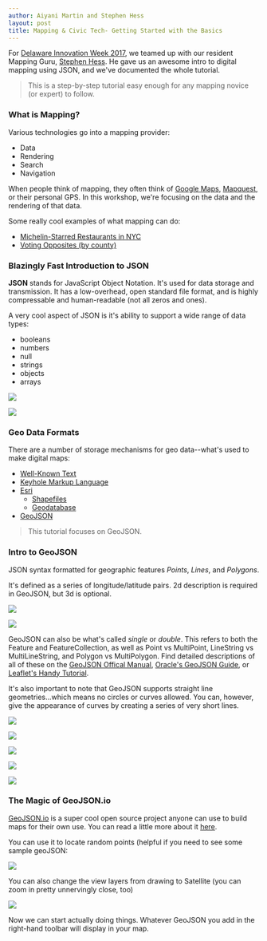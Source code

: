 ```yaml
---
author: Aiyani Martin and Stephen Hess
layout: post
title: Mapping & Civic Tech- Getting Started with the Basics
---
```


For [Delaware Innovation Week 2017](http://2017.delawareinnovationweek.com/), we teamed up with our resident Mapping Guru, [Stephen Hess](https://github.com/trescube). He gave us an awesome intro to digital mapping using JSON, and we've documented the whole tutorial. 

>This is a step-by-step tutorial easy enough for any mapping novice (or expert) to follow.

### What is Mapping?

Various technologies go into a mapping provider:

* Data
* Rendering
* Search
* Navigation

When people think of mapping, they often think of [Google Maps](https://www.google.com/maps), [Mapquest](https://www.mapquest.com/), or their personal GPS. In this workshop, we're focusing on the data and the rendering of that data. 

Some really cool examples of what mapping can do: 

* [Michelin-Starred Restaurants in NYC](https://ny.eater.com/maps/michelin-new-york-restaurants-2017)
* [Voting Opposites (by county)](https://www.washingtonpost.com/news/the-fix/wp/2016/11/15/bringing-america-together-find-the-closest-place-that-voted-the-opposite-of-where-you-live/?utm_term=.e2feaf251eba)

### Blazingly Fast Introduction to JSON

**JSON** stands for JavaScript Object Notation.  It's used for data storage and transmission. It has a low-overhead, open standard file format, and is highly compressable and human-readable (not all zeros and ones). 

A very cool aspect of JSON is it's ability to support a wide range of data types:

* booleans
* numbers
* null
* strings
* objects
* arrays


![](https://github.com/OpenDataDE/blog/tree/gh-pages/images/MappingBlog/mappingExampleJSON.png)

![](https://github.com/OpenDataDE/blog/tree/gh-pages/images/MappingBlog/mappingExampleJSON2.png)

### Geo Data Formats 

There are a number of storage mechanisms for geo data--what's used to make digital maps:

* [Well-Known Text](https://en.wikipedia.org/wiki/Well-known_text)
* [Keyhole Markup Language](https://en.wikipedia.org/wiki/Keyhole_Markup_Language)
* [Esri](https://en.wikipedia.org/wiki/Esri)
    * [Shapefiles](https://en.wikipedia.org/wiki/Shapefile)
    * [Geodatabase](https://en.wikipedia.org/wiki/ArcGIS#Geodatabase)
* [GeoJSON](http://geojson.org/)

>This tutorial focuses on GeoJSON.

### Intro to GeoJSON

JSON syntax formatted for geographic features _Points_, _Lines_, and _Polygons_. 

It's defined as a series of longitude/latitude pairs. 2d description is required in GeoJSON, but 3d is optional. 

![](https://github.com/OpenDataDE/blog/tree/gh-pages/images/MappingBlog/mappingGeoJSON.png)

![](https://github.com/OpenDataDE/blog/tree/gh-pages/images/MappingBlog/mappingGeoJSON3D.png)

GeoJSON can also be what's called _single_ or _double_. This refers to both the Feature and FeatureCollection, as well as Point vs MultiPoint, LineString vs MultiLineString, and Polygon vs MultiPolygon. Find detailed descriptions of all of these on the [GeoJSON Offical Manual](https://tools.ietf.org/html/rfc7946), [Oracle's GeoJSON Guide](https://docs.oracle.com/database/122/ADJSN/using-GeoJSON-geographic-data.htm#ADJSN-GUID-2AD827B4-871E-4652-87F3-AC33FE7839AE), or [Leaflet's Handy Tutorial](http://leafletjs.com/examples/geojson/).

It's also important to note that GeoJSON supports straight line geometries...which means no circles or curves allowed. You can, however, give the appearance of curves by creating a series of very short lines. 

![](https://github.com/OpenDataDE/blog/tree/gh-pages/images/MappingBlog/mappingGeoJSONLineString.png)

![](https://github.com/OpenDataDE/blog/tree/gh-pages/images/MappingBlog/mappingGeoJSONPolygon.png)

![](https://github.com/OpenDataDE/blog/tree/gh-pages/images/MappingBlog/mappingGeoJSONPolygonWithHoles.png)

![](https://github.com/OpenDataDE/blog/tree/gh-pages/images/MappingBlog/mappingGeoJSONMultiLineString.png)

![](https://github.com/OpenDataDE/blog/tree/gh-pages/images/MappingBlog/mappingGeoJSONFeatureCollection.png)

### The Magic of GeoJSON.io

[GeoJSON.io](http://geojson.io/#map=2/20.0/0.0) is a super cool open source project anyone can use to build maps for their own use. You can read a little more about it [here](http://geojson.io/about.html). 

You can use it to locate random points (helpful if you need to see some sample geoJSON:

![](https://github.com/OpenDataDE/blog/tree/gh-pages/images/MappingBlog/mappingGeoJSON.ioRandomPoints.png)

You can also change the view layers from drawing to Satellite (you can zoom in pretty unnervingly close, too)

![](https://github.com/OpenDataDE/blog/tree/gh-pages/images/MappingBlog/mappingGeoJSON.ioSatelliteView.png)

Now we can start actually doing things. Whatever GeoJSON you add in the right-hand toolbar will display in your map. 
